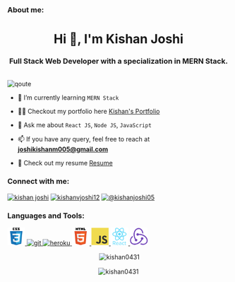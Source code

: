 <h3 align="left">About me:</h3>
<h1 align="center">Hi 👋, I'm Kishan Joshi</h1>
<h3 align="center">Full Stack Web Developer with a specialization in MERN Stack.</h3>
<br/>
<img src="https://media.licdn.com/dms/image/D4D16AQGPtzlLD4IleQ/profile-displaybackgroundimage-shrink_350_1400/0/1672690029648?e=1678320000&v=beta&t=s1ronQpmPf4yu4moLOgu_ZcBvF5djNUO1BTMKlsw0x4" alt="qoute" />
<br/>

- 🌱 I’m currently learning ```MERN Stack```

- 👨‍💻 Checkout my portfolio here [Kishan's Portfolio](https://kishan0431.github.io/)

- 💬 Ask me about ``` React JS ```, ```Node JS```, ```JavaScript```

- 📫 If you have any query, feel free to reach at **joshikishanm005@gmail.com**

- 📄 Check out my resume [Resume](https://drive.google.com/file/d/1f4kYdwXX5Jz7A6WVD0h3p8AqXu71v774/view?usp=sharing)




<h3 align="left">Connect with me:</h3>


<a href="https://linkedin.com/in/kishan joshi" target="blank"><img align="center" src="https://raw.githubusercontent.com/rahuldkjain/github-profile-readme-generator/master/src/images/icons/Social/linked-in-alt.svg" alt="kishan joshi" height="30" width="40" /></a>
<a href="https://twitter.com/kishanvjoshi12" target="blank"><img align="center" src="https://raw.githubusercontent.com/rahuldkjain/github-profile-readme-generator/master/src/images/icons/Social/twitter.svg" alt="kishanvjoshi12" height="30" width="40" /></a>
<a href="https://medium.com/@kishanjoshi05" target="blank"><img align="center" src="https://cdn.icon-icons.com/icons2/3041/PNG/512/medium_logo_icon_189223.png" alt="@kishanjoshi05" height="30" width="40" /></a>



<h3 align="left">Languages and Tools:</h3>
<p margin-right="25px" align="left"> <a href="https://www.w3schools.com/css/" target="_blank" rel="noreferrer"> <img src="https://raw.githubusercontent.com/devicons/devicon/master/icons/css3/css3-original-wordmark.svg" alt="css3" width="40" height="40"/> </a> <a href="https://git-scm.com/" target="_blank" rel="noreferrer"> <img src="https://www.vectorlogo.zone/logos/git-scm/git-scm-icon.svg" alt="git" width="40" height="40"/> </a> <a href="https://heroku.com" target="_blank" rel="noreferrer"> <img src="https://www.vectorlogo.zone/logos/heroku/heroku-icon.svg" alt="heroku" width="40" height="40"/> </a> <a href="https://www.w3.org/html/" target="_blank" rel="noreferrer"> <img src="https://raw.githubusercontent.com/devicons/devicon/master/icons/html5/html5-original-wordmark.svg" alt="html5" width="40" height="40"/> </a> <a href="https://developer.mozilla.org/en-US/docs/Web/JavaScript" target="_blank" rel="noreferrer"> <img src="https://raw.githubusercontent.com/devicons/devicon/master/icons/javascript/javascript-original.svg" alt="javascript" width="40" height="40"/> </a> <a href="https://reactjs.org/" target="_blank" rel="noreferrer"> <img src="https://raw.githubusercontent.com/devicons/devicon/master/icons/react/react-original-wordmark.svg" alt="react" width="40" height="40"/> </a> <a href="https://redux.js.org" target="_blank" rel="noreferrer"> <img src="https://raw.githubusercontent.com/devicons/devicon/master/icons/redux/redux-original.svg" alt="redux" width="40" height="40"/> </a> </p>

<p align="center">&nbsp;<img align="center" src="https://github-readme-stats.vercel.app/api?username=kishan0431&show_icons=true&locale=en" alt="kishan0431"  height="190" /></p>
<p align="center"><img align="center" src="https://github-readme-streak-stats.herokuapp.com/?user=kishan0431&" alt="kishan0431"  height="190"/></p>


